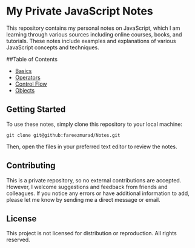 # My Private JavaScript Notes

This repository contains my personal notes on JavaScript, which I am learning through various sources including online courses, books, and tutorials. These notes include examples and explanations of various JavaScript concepts and techniques.

##Table of Contents

- [Basics](./JavaScript/Basics.js)
- [Operators](./JavaScript/Operators.js)
- [Control Flow](./JavaScript/ControlFlow.js)
- [Objects](./JavaScript/Objects.js)

## Getting Started

To use these notes, simply clone this repository to your local machine:

```
git clone git@github:fareezmurad/Notes.git
```


Then, open the files in your preferred text editor to review the notes.

## Contributing

This is a private repository, so no external contributions are accepted. However, I welcome suggestions and feedback from friends and colleagues. If you notice any errors or have additional information to add, please let me know by sending me a direct message or email.

## License

This project is not licensed for distribution or reproduction. All rights reserved.
